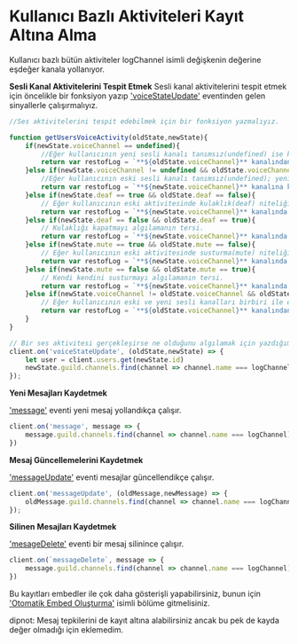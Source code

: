 # Kullanıcı Bazlı Aktiviteleri Kayıt Altına Alma

Kullanıcı bazlı bütün aktiviteler logChannel isimli değişkenin değerine eşdeğer kanala yollanıyor.

**Sesli Kanal Aktivitelerini Tespit Etmek** Sesli kanal aktivitelerini tespit etmek için öncelikle bir fonksiyon yazıp ['voiceStateUpdate'](https://discord.js.org/#/docs/main/stable/class/Client?scrollTo=e-voiceStateUpdate) eventinden gelen sinyallerle çalışırmalıyız.

```javascript
//Ses aktivitelerini tespit edebilmek için bir fonksiyon yazmalıyız.

function getUsersVoiceActivity(oldState,newState){
    if(newState.voiceChannel == undefined){
        //Eğer kullanıcının yeni sesli kanalı tanımsız(undefined) ise kullanıcı kanaldan ayrılmıştır.
        return var restofLog = `**${oldState.voiceChannel}** kanalından ayrıldı.`
    }else if(newState.voiceChannel != undefined && oldState.voiceChannel == undefined){
        //Eğer kullanıcının eski sesli kanalı tanımsız(undefined); yeni sesli kanalı tanımsız değilse kullanıcı bir kanala katılmıştır.
        return var restofLog = `**${newState.voiceChannel}** kanalına katıldı.`
    }else if(newState.deaf == true && oldState.deaf == false){
        // Eğer kullanıcının eski aktivitesinde kulaklık(deaf) niteliği(property) false; yeni aktivitesinde true ise kullanıcı kendisini susturmuştur.
        return var restofLog = `**${newState.voiceChannel}** kanalında kulaklığını kapattı.`
    }else if(newState.deaf == false && oldState.deaf == true){
        // Kulaklığı kapatmayı algılamanın tersi.
        return var restofLog = `**${newState.voiceChannel}** kanalında kulaklığını açtı.`
    }else if(newState.mute == true && oldState.mute == false){
        // Eğer kullanıcının eski aktivitesinde susturma(mute) niteliği(property) false; yeni aktivitesinde true ise kullanıcı kendisini susturmuştur.
        return var restofLog = `**${newState.voiceChannel}** kanalında kendisini susturdu.`
    }else if(newState.mute == false && oldState.mute == true){
        // Kendi kendini susturmayı algılamanın tersi.
        return var restofLog = `**${newState.voiceChannel}** kanalında kendi susturmasını kaldırdı.`
    }else if(newState.voiceChannel != oldState.voiceChannel && oldState.voiceChannel != undefined){
        // Eğer kullanıcının eski ve yeni sesli kanalları birbiri ile eşleşmiyorsa kullanıcı başka bir kanala geçmiştir.
        return var restofLog = `**${oldState.voiceChannel}** kanalından ayrılarak **${newState.voiceChannel}** kanalına katıldı.`
    }
}

// Bir ses aktivitesi gerçekleşirse ne olduğunu algılamak için yazdığımız fonksiyonu kullanmalıyız.
client.on('voiceStateUpdate', (oldState,newState) => {
    let user = client.users.get(newState.id)
    newState.guild.channels.find(channel => channel.name === logChannel).send(`${user.username}#${user.discriminator} ${getUsersVoiceActivity(oldState,newState)}`)
});
```

**Yeni Mesajları Kaydetmek**

['message'](https://discord.js.org/#/docs/main/stable/class/Client?scrollTo=e-message) eventi yeni mesaj yollandıkça çalışır.

```javascript
client.on('message', message => {
    message.guild.channels.find(channel => channel.name === logChannel).send(`${message.author} kullanıcısı  #${message.channel.name} kanalına ${message.content} şeklinde bir mesaj gönderdi.`)
})
```

**Mesaj Güncellemelerini Kaydetmek**

['messageUpdate'](https://discord.js.org/#/docs/main/stable/class/Client?scrollTo=e-messageUpdate) eventi mesajlar güncellendikçe çalışır.

```javascript
client.on('messageUpdate', (oldMessage,newMessage) => {
    oldMessage.guild.channels.find(channel => channel.name === logChannel).send(`${message.author} kullanıcısı ${newMessage.channel.name} kanalındaki ${oldMessage.content} mesajını ${newMessage.content} şeklinde güncelledi.`)
});
```

**Silinen Mesajları Kaydetmek**

['mesageDelete'](https://discord.js.org/#/docs/main/stable/class/Client?scrollTo=e-messageDelete) eventi bir mesaj silinince çalışır.

```javascript
client.on(`messageDelete`, message => {
    message.guild.channels.find(channel => channel.name === logChannel).send(`${message.author} kullanıcısının ${message.channel.name} kanalındaki ${message.content} mesajı silindi.`)
})
```

Bu kayıtları embedler ile çok daha gösterişli yapabilirsiniz, bunun için ['Otomatik Embed Oluşturma'](https://github.com/yussufjpg/DiscordJS-Tips/blob/master/tr/Otomatik%20Embed%20Olu%C5%9Fturma.md) isimli bölüme gitmelisiniz.

dipnot: Mesaj tepkilerini de kayıt altına alabilirsiniz ancak bu pek de kayda değer olmadığı için eklemedim.

